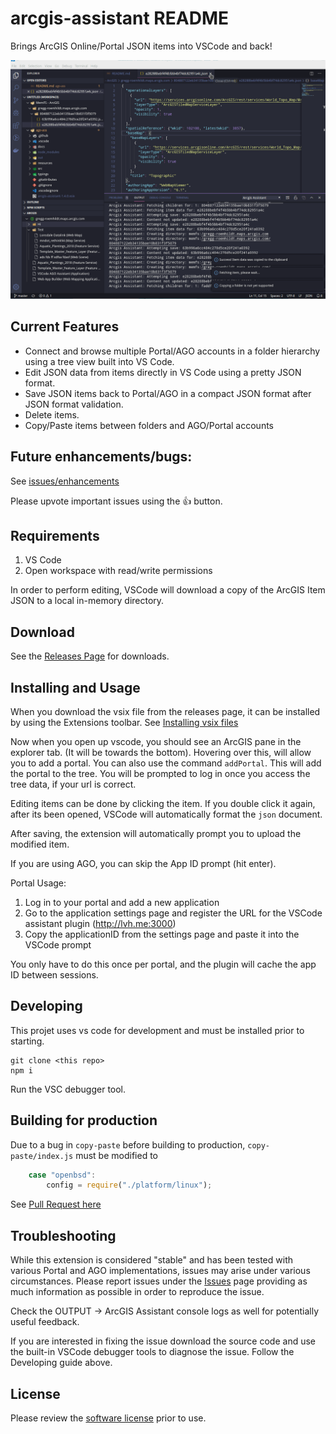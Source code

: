 # arcgis-assistant README

Brings ArcGIS Online/Portal JSON items into VSCode and back!

![img](./docs/img/ago-assistant.gif)

## Current Features

 - Connect and browse multiple Portal/AGO accounts in a folder hierarchy using a tree view built into VS Code.
 - Edit JSON data from items directly in VS Code using a pretty JSON format.
 - Save JSON items back to Portal/AGO in a compact JSON format after JSON format validation.
 - Delete items.
 - Copy/Paste items between folders and AGO/Portal accounts

## Future enhancements/bugs:

See [issues/enhancements](https://github.com/roemhildtg/vscode-arcgis-assistant/issues)

Please upvote important issues using the :thumbsup: button. 

## Requirements

1. VS Code
2. Open workspace with read/write permissions

In order to perform editing, VSCode will download a copy of the ArcGIS Item JSON to a local in-memory directory.

## Download

See the [Releases Page](https://github.com/roemhildtg/vscode-arcgis-assistant/releases) for downloads.

## Installing and Usage

When you download the vsix file from the releases page, it can be installed by using the Extensions toolbar. See [Installing vsix files](https://code.visualstudio.com/docs/editor/extension-gallery#_install-from-a-vsix)

Now when you open up vscode, you should see an ArcGIS pane in the explorer tab. (It will be towards the bottom). Hovering over this, will allow you to add a portal. You can also use the command `addPortal`. This will
add the portal to the tree. You will be prompted to log in once you access the tree data, if your url is correct.

Editing items can be done by clicking the item. If you double click it again, after its been opened, VSCode will automatically format the `json` document.

After saving, the extension will automatically prompt you to upload the modified item. 

If you are using AGO, you can skip the App ID prompt (hit enter). 

Portal Usage:

1. Log in to your portal and add a new application
2. Go to the application settings page and register the URL for the VSCode assistant plugin (http://lvh.me:3000)
3. Copy the applicationID from the settings page and paste it into the VSCode prompt

You only have to do this once per portal, and the plugin will cache the app ID between sessions. 

## Developing

This projet uses vs code for development and must be installed prior to starting. 

```
git clone <this repo>
npm i

```

Run the VSC debugger tool.

## Building for production

Due to a bug in `copy-paste` before building to production, `copy-paste/index.js` must be modified to

```javascript
	case "openbsd":
        config = require("./platform/linux");
```

See [Pull Request here](https://github.com/xavi-/node-copy-paste/pull/67)

## Troubleshooting

While this extension is considered "stable" and has been tested with various Portal and AGO implementations, issues may arise under various circumstances. Please report issues under the [Issues](https://github.com/roemhildtg/vscode-arcgis-assistant/issues) page providing as much information as possible in order to reproduce the issue. 

Check the OUTPUT -> ArcGIS Assistant console logs as well for potentially useful feedback. 

If you are interested in fixing the issue download the source code and use the built-in VSCode debugger tools to diagnose the issue. Follow the Developing guide above.

## License

Please review the [software license](./LICENSE.md) prior to use.
